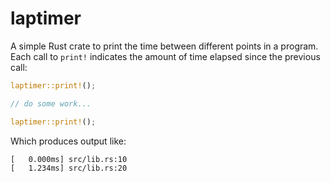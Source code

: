 # laptimer

A simple Rust crate to print the time between different points in a program. Each call to `print!` indicates the amount of time elapsed since the previous call:

```rust
laptimer::print!(); 

// do some work...

laptimer::print!();
```

Which produces output like:

```
[   0.000ms] src/lib.rs:10
[   1.234ms] src/lib.rs:20
```